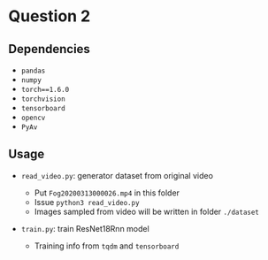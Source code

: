 # Question 2

## Dependencies
- `pandas`
- `numpy`
- `torch==1.6.0`
- `torchvision`
- `tensorboard`
- `opencv`
- `PyAv`

## Usage
- `read_video.py`: generator dataset from original video
    - Put `Fog20200313000026.mp4` in this folder
    - Issue `python3 read_video.py`
    - Images sampled from video will be written in folder `./dataset`

- `train.py`: train ResNet18Rnn model
    - Training info from `tqdm` and `tensorboard`

